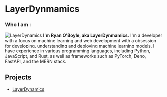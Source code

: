 # LayerDynmamics


### Who I am : 
![LayerDynamics](https://avatars.githubusercontent.com/u/102546658?s=400&u=0b1f2a3c4d5e6f7a8b9c0d1e2f3g4h5i6j7k8l9m&v=4)
**I'm Ryan O'Boyle, aka LayerDynmamics.** I'm a developer with a focus on machine learning and web development with a obsession for developing, understanding and deploying machine learning models, I have experience in various programming languages, including Python, JavaScript, and Rust, as well as frameworks such as PyTorch, Deno, FastAPI, and the MERN stack.

## Projects

- [LayerDynamics](https://github.com/LayerDynamics)